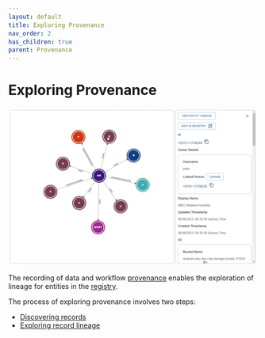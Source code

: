 ```yaml
---
layout: default
title: Exploring Provenance
nav_order: 2
has_children: true
parent: Provenance
---
```


# Exploring Provenance

<img src="../../assets/images/provenance/exploring/splash.png" alt="drawing" width="800"/>

The recording of data and workflow [provenance](../overview/what-is-provenance) enables the exploration of lineage for entities in the [registry](../registry/overview).

The process of exploring provenance involves two steps:

-   [Discovering records](./discovering-records)
-   [Exploring record lineage](./exploring-record-lineage)
